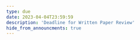```yaml
---
type: due
date: 2023-04-04T23:59:59
description: 'Deadline for Written Paper Review'
hide_from_announcments: true
---
```

